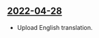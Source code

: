 ## [2022-04-28](https://github.com/faktaoklimatu/graphics/blob/d1786eeccd4263b2a95a7e7184d0d636557d2c6a/data-visualization/policies/world/emission-pledges/en-emission-pledges.ai)

- Upload English translation.


